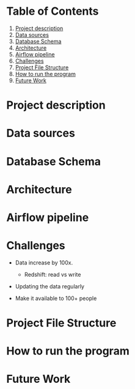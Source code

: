 # Table of Contents
1. [Project description](#Project-description)
2. [Data sources](#Data-sources)
3. [Database Schema](#Database-Schema)
4. [Architecture](#Architecture)
5. [Airflow pipeline](#Airflow-pipeline)
6. [Challenges](#Challenges)
7. [Project File Structure](#Project-File-Structure)
8. [How to run the program](#How-to-run-the-program)
9. [Future Work](#Future-Work)

# Project description

# Data sources

# Database Schema

# Architecture

# Airflow pipeline

# Challenges
- Data increase by 100x.
    - Redshift: read vs write


- Updating the data regularly

- Make it available to 100+ people

# Project File Structure

# How to run the program

# Future Work

